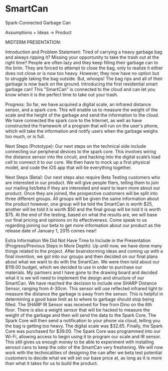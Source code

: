 SmartCan
========

Spark-Connected Garbage Can


Assumptions + Ideas → Product

MIDTERM PRESENTATION:

Introduction and Problem Statement: Tired of carrying a heavy garbage bag and always ripping it? Missing your opportunity to take the trash out at the right time? People are often lazy and they keep filling their garbage can to the brim. They are forced to attempt to close the bag, only to realize it either does not close or is now too heavy. However, they now have no option but to struggle taking the bag outside. But, whoops! The bag rips and all of their garbage is now back on the ground. Introducing the first residential smart garbage can! This "SmartCan" is connected to the cloud and can let you know when it is the perfect time to take out your trash. 

Progress: So far, we have acquired a digital scale, an infrared distance sensor, and a spark core. This will enable us to measure the weight of the scale and the height of the garbage and send the information to the cloud.  We have connected the spark core to the Internet, as well as have constructed the framework of a program that will run on the user's phone, which will take the information and notify users when the garbage weighs too much, or is full.  

Next Steps (Prototype): Our next steps on the technical side include connecting our peripheral devices to the spark core. This involves wiring the distance sensor into the circuit, and hacking into the digital scale’s load cell to connect it to our core. We then have to mock up a first physical model, and code the iOS app that will tie everything together.

Next Steps (Beta): Our next steps also require Beta Testing customers who are interested in our product. We will give people fliers, telling them to join our mailing list/beta if they are interested and want to learn more about our product. Once they are joined, the prospective customers will be split into three different groups. All groups will be given the same information about the product however, one group will be told the SmartCan is worth $25, another will be told it is worth $50 and the final group will be told it is worth $75. At the end of the testing, based on what the results are, we will base our final pricing and opinions on its effectiveness. Come speak to us regarding joining our beta to get more information about our product as the release date of January 1, 2015 comes near!

Extra Information We Did Not Have Time to Include in the Presentation (Progress/Previous Steps in More Depth): Up until now, we have done many things related to the project. After brainstorming ideas and coming up with a final invention, we got into our groups and then decided on our final plans about what we want to do with the SmartCan. We were then told about our $119.00 budget, which we decided to use in order to purchase our materials. My partners and I have gone to the drawing board and decided what it is we will need to implement the design and structure of our SmartCan. We have reached the decision to include one SHARP Distance Sensor, ranging from 4-30cm. This sensor will use reflected infrared light to measure the distance the garbage is away from the sensor. This is helpful in determining a good base limit as to where to garbage should stop being filled. The SHARP IR Sensor was received for free from Dino on the 6th floor. There is also a weight sensor that will be hacked to measure the weight of the garbage and then will send the data to the Spark Core. The Spark Core will then send a notification to your phone via cloud, telling you the bag is getting too heavy. The digital scale was $32.65. Finally, the Spark Core was purchased for $39.00. The Spark Core was programmed into our Wi-Fi, allowing access to begin using it to program our scale and IR sensor.  This still gives us enough money to be able to experiment with installing aerosol cans to keep the odor of the SmartCan very freshening. We will now work with the technicalities of designing the can after we beta test potential customers to decide what we will set our base price at, as long as it is more than what it takes for us to build the product.  
